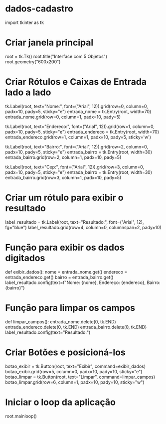 # dados-cadastro


import tkinter as tk
# Criar janela principal
root = tk.Tk()
root.title("Interface com 5 Objetos")
root.geometry("600x200")


# Criar Rótulos e Caixas de Entrada lado a lado
tk.Label(root, text="Nome:", font=("Arial", 12)).grid(row=0, column=0, padx=10, pady=5, sticky="e")
entrada_nome = tk.Entry(root, width=70)
entrada_nome.grid(row=0, column=1, padx=10, pady=5)

tk.Label(root, text="Endereco:", font=("Arial", 12)).grid(row=1, column=0, padx=10, pady=5, sticky="e")
entrada_endereco = tk.Entry(root, width=70)
entrada_endereco.grid(row=1, column=1, padx=10, pady=5, sticky='w')

tk.Label(root, text="Bairro:", font=("Arial", 12)).grid(row=2, column=0, padx=10, pady=5, sticky="e")
entrada_bairro = tk.Entry(root, width=30)
entrada_bairro.grid(row=2, column=1, padx=10, pady=5)

tk.Label(root, text="Cep:", font=("Arial", 12)).grid(row=3, column=0, padx=10, pady=5, sticky="e")
entrada_bairro = tk.Entry(root, width=30)
entrada_bairro.grid(row=3, column=1, padx=10, pady=5)


# Criar um rótulo para exibir o resultado
label_resultado = tk.Label(root, text="Resultado:", font=("Arial", 12), fg="blue")
label_resultado.grid(row=4, column=0, columnspan=2, pady=10)

# Função para exibir os dados digitados
def exibir_dados():
 nome = entrada_nome.get()
 endereco = entrada_endereco.get()
 bairro = entrada_bairro.get()
 label_resultado.config(text=f"Nome: {nome}, Endereço: {endereco}, Bairro: {bairro}")
 
# Função para limpar os campos
def limpar_campos():
 entrada_nome.delete(0, tk.END)
 entrada_endereco.delete(0, tk.END)
 entrada_bairro.delete(0, tk.END)
 label_resultado.config(text="Resultado:")
 
# Criar Botões e posicioná-los
botao_exibir = tk.Button(root, text="Exibir", command=exibir_dados)
botao_exibir.grid(row=5, column=0, padx=10, pady=10, sticky="e")
botao_limpar = tk.Button(root, text="Limpar", command=limpar_campos)
botao_limpar.grid(row=6, column=1, padx=10, pady=10, sticky="w")

# Iniciar o loop da aplicação
root.mainloop()
